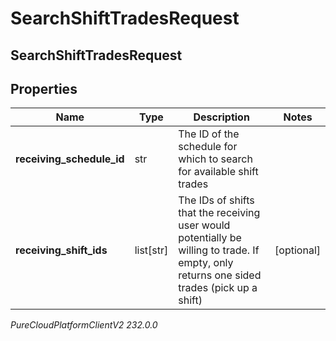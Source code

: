# SearchShiftTradesRequest

## SearchShiftTradesRequest

## Properties

|Name | Type | Description | Notes|
|------------ | ------------- | ------------- | -------------|
| **receiving_schedule_id** | str | The ID of the schedule for which to search for available shift trades | |
| **receiving_shift_ids** | list[str] | The IDs of shifts that the receiving user would potentially be willing to trade. If empty, only returns one sided trades (pick up a shift) | [optional] |



_PureCloudPlatformClientV2 232.0.0_
